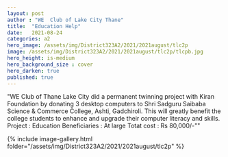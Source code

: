 ```yaml
---
layout: post
author : "WE  Club of Lake City Thane"
title:  "Education Help"
date:   2021-08-24
categories: a2
hero_image: /assets/img/District323A2/2021/2021august/tlc2p
image: /assets/img/District323A2/2021/2021august/tlc2p/tlcpb.jpg
hero_height: is-medium
hero_background_size : cover
hero_darken: true
published: true
---
```



 "WE Club of Thane Lake City did a permanent twinning project with Kiran Foundation by donating 3 desktop computers to Shri Sadguru Saibaba Science & Commerce College, Ashti, Gadchiroli. This will greatly benefit the college students to enhance and upgrade their computer literacy and skills.
Project : Education
Beneficiaries : At large
Totat cost : Rs 80,000/-""
 
 


{% include image-gallery.html folder="/assets/img/District323A2/2021/2021august/tlc2p" %}
